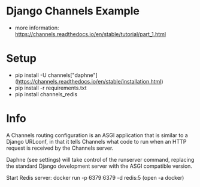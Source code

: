 

# Django Channels Example

- more information: https://channels.readthedocs.io/en/stable/tutorial/part_1.html

# Setup
- pip install -U channels["daphne"] (https://channels.readthedocs.io/en/stable/installation.html)
- pip install -r requirements.txt
- pip install channels_redis

# Info

A Channels routing configuration is an ASGI application that is similar to a Django URLconf, in that it tells Channels what code to run when an HTTP request is received by the Channels server.

Daphne (see settings) will take control of the runserver command, replacing the standard Django development server with the ASGI compatible version.


Start Redis server: docker run -p 6379:6379 -d redis:5 (open -a docker)
